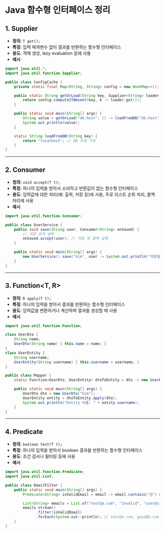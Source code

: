 # Java 함수형 인터페이스 정리

## 1. Supplier<T>

- **정의**: `T get();`
- **특징**: 입력 매개변수 없이 결과를 반환하는 함수형 인터페이스
- **용도**: 객체 생성, lazy evaluation 등에 사용
- **예시**

```java
import java.util.*;
import java.util.function.Supplier;

public class ConfigCache {
    private static final Map<String, String> config = new HashMap<>();

    public static String getOrLoad(String key, Supplier<String> loader) {
        return config.computeIfAbsent(key, k -> loader.get());
    }

    public static void main(String[] args) {
        String value = getOrLoad("db.host", () -> loadFromDB("db.host"));
        System.out.println(value);
    }

    static String loadFromDB(String key) {
        return "localhost"; // DB 조회 가정
    }
}
```

---

## 2. Consumer<T>

- **정의**: `void accept(T t);`
- **특징**: 하나의 입력을 받아서 소비하고 반환값이 없는 함수형 인터페이스
- **용도**: 입력값에 대한 처리(예: 출력, 저장 등)에 사용, 주로 리스트 순회 처리, 콜백 처리에 사용
- **예시**

```java
import java.util.function.Consumer;

public class UserService {
    public void save(String user, Consumer<String> onSaved) {
        // 저장 로직 생략
        onSaved.accept(user); // 저장 후 콜백 실행
    }

    public static void main(String[] args) {
        new UserService().save("kim", user -> System.out.println("저장됨: " + user));
    }
}
```

---

## 3. Function<T, R>

- **정의**: `R apply(T t);`
- **특징**: 하나의 입력을 받아서 결과를 반환하는 함수형 인터페이스
- **용도**: 입력값을 변환하거나 계산하여 결과를 생성할 때 사용
- **예시**

```java
import java.util.function.Function;

class UserDto {
    String name;
    UserDto(String name) { this.name = name; }
}
class UserEntity {
    String username;
    UserEntity(String username) { this.username = username; }
}

public class Mapper {
    static Function<UserDto, UserEntity> dtoToEntity = dto -> new UserEntity(dto.name);

    public static void main(String[] args) {
        UserDto dto = new UserDto("kim");
        UserEntity entity = dtoToEntity.apply(dto);
        System.out.println("Entity 이름: " + entity.username);
    }
}

```

---

## 4. Predicate<T>

- **정의**: `boolean test(T t);`
- **특징**: 하나의 입력을 받아서 boolean 결과를 반환하는 함수형 인터페이스
- **용도**: 조건 검사나 필터링 등에 사용
- **예시**

```java
import java.util.function.Predicate;
import java.util.List;

public class EmailFilter {
    public static void main(String[] args) {
        Predicate<String> isValidEmail = email -> email.contains("@") && email.endsWith(".com");

        List<String> emails = List.of("test@a.com", "invalid", "user@site.org", "good@b.com");
        emails.stream()
              .filter(isValidEmail)
              .forEach(System.out::println); // test@a.com, good@b.com
    }
}
```
